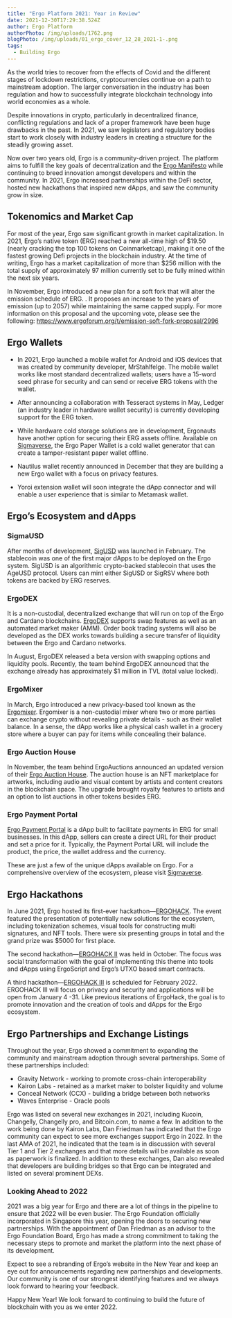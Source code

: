 ```yaml
---
title: "Ergo Platform 2021: Year in Review"
date: 2021-12-30T17:29:38.524Z
author: Ergo Platform
authorPhoto: /img/uploads/1762.png
blogPhoto: /img/uploads/01_ergo_cover_12_28_2021-1-.png
tags:
  - Building Ergo
---
```

<!--StartFragment-->

As the world tries to recover from the effects of Covid and the different stages of lockdown restrictions, cryptocurrencies continue on a path to mainstream adoption. The larger conversation in the industry has been regulation and how to successfully integrate blockchain technology into world economies as a whole.

Despite innovations in crypto, particularly in decentralized finance, conflicting regulations and lack of a proper framework have been huge drawbacks in the past. In 2021, we saw legislators and regulatory bodies start to work closely with industry leaders in creating a structure for the steadily growing asset.

Now over two years old, Ergo is a community-driven project. The platform aims to fulfill the key goals of decentralization and the [Ergo Manifesto](https://ergoplatform.org/en/blog/2021-04-26-the-ergo-manifesto/) while continuing to breed innovation amongst developers and within the community. In 2021, Ergo increased partnerships within the DeFi sector, hosted new hackathons that inspired new dApps, and saw the community grow in size.

## Tokenomics and Market Cap

For most of the year, Ergo saw significant growth in market capitalization. In 2021, Ergo’s native token (ERG) reached a new all-time high of $19.50 (nearly cracking the top 100 tokens on Coinmarketcap), making it one of the fastest growing Defi projects in the blockchain industry. At the time of writing, Ergo has a market capitalization of more than $256 million with the total supply of approximately 97 million currently set to be fully mined within the next six years.

In November, Ergo introduced a new plan for a soft fork that will alter the emission schedule of ERG. . It proposes an increase to the years of emission (up to 2057) while maintaining the same capped supply. For more information on this proposal and the upcoming vote, please see the following: <https://www.ergoforum.org/t/emission-soft-fork-proposal/2996> 

## Ergo Wallets 

* In 2021, Ergo launched a mobile wallet for Android and iOS devices that was created by community developer, MrStahlfelge. The mobile wallet works like most standard decentralized wallets; users have a 15-word seed phrase for security and can send or receive ERG tokens with the wallet.



* After announcing a collaboration with Tesseract systems in May, Ledger (an industry leader in hardware wallet security) is currently developing support for the ERG token. 



* While hardware cold storage solutions are in development, Ergonauts have another option for securing their ERG assets offline. Available on [Sigmaverse](https://bit.ly/3kRCqpo), the Ergo Paper Wallet is a cold wallet generator that can create a tamper-resistant paper wallet offline. 



* Nautilus wallet recently announced in December that they are building a new Ergo wallet with a focus on privacy features.



* Yoroi extension wallet will soon integrate the dApp connector and will enable a user experience that is similar to Metamask wallet.



## Ergo’s Ecosystem and dApps

### SigmaUSD

After months of development, [SigUSD](https://bit.ly/3nFRKHx) was launched in February. The stablecoin was one of the first major dApps to be deployed on the Ergo system. SigUSD is an algorithmic crypto-backed stablecoin that uses the AgeUSD protocol. Users can mint either SigUSD or SigRSV where both tokens are backed by ERG reserves.

### ErgoDEX

It is a non-custodial, decentralized exchange that will run on top of the Ergo and Cardano blockchains. [ErgoDEX](https://bit.ly/3oPGwzt) supports swap features as well as an automated market maker (AMM). Order book trading systems will also be developed as the DEX works towards building a secure transfer of liquidity between the Ergo and Cardano networks. 

In August, ErgoDEX released a beta version with swapping options and liquidity pools. Recently, the team behind ErgoDEX announced that the exchange already has approximately $1 million in TVL (total value locked). 

### ErgoMixer

In March, Ergo introduced a new privacy-based tool known as the [Ergomixer](https://github.com/ergoMixer/ergoMixBack). Ergomixer is a non-custodial mixer where two or more parties can exchange crypto without revealing private details - such as their wallet balance. In a sense, the dApp works like a physical cash wallet in a grocery store where a buyer can pay for items while concealing their balance.

### Ergo Auction House

In November, the team behind ErgoAuctions announced an updated version of their [Ergo Auction House](https://bit.ly/3DHCorr). The auction house is an NFT marketplace for artworks, including audio and visual content by artists and content creators in the blockchain space. The upgrade brought royalty features to artists and an option to list auctions in other tokens besides ERG.

### Ergo Payment Portal

[Ergo Payment Portal](https://paymentportal.ergo.ga/about.html) is a dApp built to facilitate payments in ERG for small businesses. In this dApp, sellers can create a direct URL for their product and set a price for it. Typically, the Payment Portal URL will include the product, the price, the wallet address and the currency.



These are just a few of the unique dApps available on Ergo. For a comprehensive overview of the ecosystem, please visit [Sigmaverse](https://bit.ly/3kRCqpo). 



## Ergo Hackathons

In June 2021, Ergo hosted its first-ever hackathon—[ERGOHACK](https://ergoplatform.org/en/blog/2021-06-04-ergo-community-launches-its-first-hackathon-ergohack/). The event featured the presentation of potentially new solutions for the ecosystem, including tokenization schemes, visual tools for constructing multi signatures, and NFT tools. There were six presenting groups in total and the grand prize was $5000 for first place.

The second hackathon—[ERGOHACK II](https://ergoplatform.org/en/blog/2021-10-15-ergohack-ii-wrap-up/) was held in October. The focus was social transformation with the goal of implementing this theme into tools and dApps using ErgoScript and Ergo’s UTXO based smart contracts.

A third hackathon—[ERGOHACK III](https://ergoplatform.org/en/blog/2021-12-21-ergohack-iii-privacy-security/) is scheduled for February 2022. ERGOHACK III will focus on privacy and security and applications will be open from January 4 -31. Like previous iterations of ErgoHack, the goal is to promote innovation and the creation of tools and dApps for the Ergo ecosystem.

## Ergo Partnerships and Exchange Listings

Throughout the year, Ergo showed a commitment to expanding the community and mainstream adoption through several partnerships. Some of these partnerships included:

* Gravity Network - working to promote cross-chain interoperability
* Kairon Labs - retained as a market maker to bolster liquidity and volume
* Conceal Network (CCX) - building a bridge between both networks
* Waves Enterprise - Oracle pools

Ergo was listed on several new exchanges in 2021, including Kucoin, Changelly, Changelly pro, and Bitcoin.com, to name a few. In addition to the work being done by Kairon Labs, Dan Friedman has indicated that the Ergo community can expect to see more exchanges support Ergo in 2022. In the last AMA of 2021, he indicated that the team is in discussion with several Tier 1 and Tier 2 exchanges and that more details will be available as soon as paperwork is finalized. In addition to these exchanges, Dan also revealed that developers are building bridges so that Ergo can be integrated and listed on several prominent DEXs.



### Looking Ahead to 2022

2021 was a big year for Ergo and there are a lot of things in the pipeline to ensure that 2022 will be even busier. The Ergo Foundation officially incorporated in Singapore this year, opening the doors to securing new partnerships. With the appointment of Dan Friedman as an advisor to the Ergo Foundation Board, Ergo has made a strong commitment to taking the necessary steps to promote and market the platform into the next phase of its development.

Expect to see a rebranding of Ergo’s website in the New Year and keep an eye out for announcements regarding new partnerships and developments. Our community is one of our strongest identifying features and we always look forward to hearing your feedback. 

Happy New Year! We look forward to continuing to build the future of blockchain with you as we enter 2022. 



<!--EndFragment-->